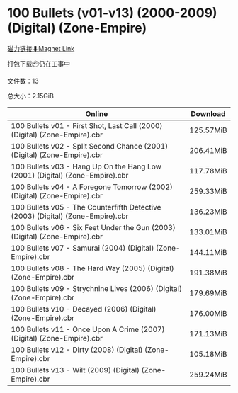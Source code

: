 # 100 Bullets (v01-v13) (2000-2009) (Digital) (Zone-Empire)

[磁力链接⬇Magnet Link](magnet:?xt=urn:btih:4c15073508aa6554807a54f739a3c1309a699764&dn=100%20Bullets%20%28v01-v13%29%20%282000-2009%29%20%28Digital%29%20%28Zone-Empire%29)

打包下载📦仍在工事中

文件数：13

总大小：2.15GiB

Online | Download
--- | ---
100 Bullets v01 - First Shot, Last Call (2000) (Digital) (Zone-Empire).cbr | 125.57MiB
100 Bullets v02 - Split Second Chance (2001) (Digital) (Zone-Empire).cbr | 206.41MiB
100 Bullets v03 - Hang Up On the Hang Low (2001) (Digital) (Zone-Empire).cbr | 117.78MiB
100 Bullets v04 - A Foregone Tomorrow (2002) (Digital) (Zone-Empire).cbr | 259.33MiB
100 Bullets v05 - The Counterfifth Detective (2003) (Digital) (Zone-Empire).cbr | 136.23MiB
100 Bullets v06 - Six Feet Under the Gun (2003) (Digital) (Zone-Empire).cbr | 133.01MiB
100 Bullets v07 - Samurai (2004) (Digital) (Zone-Empire).cbr | 144.11MiB
100 Bullets v08 - The Hard Way (2005) (Digital) (Zone-Empire).cbr | 191.38MiB
100 Bullets v09 - Strychnine Lives (2006) (Digital) (Zone-Empire).cbr | 179.69MiB
100 Bullets v10 - Decayed (2006) (Digital) (Zone-Empire).cbr | 176.00MiB
100 Bullets v11 - Once Upon A Crime (2007) (Digital) (Zone-Empire).cbr | 171.13MiB
100 Bullets v12 - Dirty (2008) (Digital) (Zone-Empire).cbr | 105.18MiB
100 Bullets v13 - Wilt (2009) (Digital) (Zone-Empire).cbr | 259.24MiB